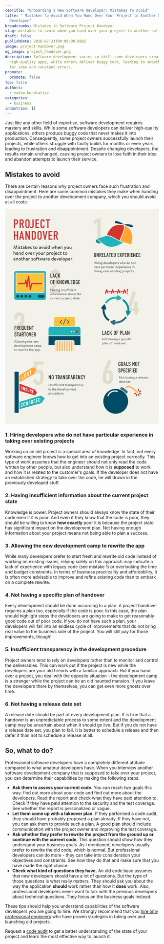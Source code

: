 ```yaml
---
ceoTitle: "Onboarding a New Software Developer: Mistakes to Avoid"
title: " Mistakes to Avoid When You Hand Over Your Project to Another Software
  Developer"
breadcrumbs: Mistakes in Software Project Handover
slug: mistakes-to-avoid-when-you-hand-over-your-project-to-another-software-developer
draft: false
publishDate: 2016-07-21T00:00:00.000Z
image: project-handover.png
og_image: project_handover.png
description: Software development varies in skill—some developers create
  high-quality apps, while others deliver buggy code, leading to smooth launches
  for some and constant errors.
promote:
  promote: false
top: false
authors:
  - vadim-kondratiev
categories:
  - business
industries: []
---
```

Just like any other field of expertise, software development requires mastery and skills. While some software developers can deliver high-quality applications, others produce buggy code that never makes it into production. Consequently, some project owners successfully launch their projects, while others struggle with faulty builds for months or even years, leading to frustration and disappointment. Despite changing developers, the results remain unchanged, causing project owners to lose faith in their idea and abandon attempts to launch their service.

## Mistakes to avoid

There are certain reasons why project owners face such frustration and disappointment. Here are some common mistakes they make when handing over the project to another development company, which you should avoid at all costs:

![Project handover](project_handover.png)

### 1. Hiring developers who do not have particular experience in taking over existing projects

Working on an old project is a special area of knowledge. In fact, not every software engineer knows how to get into an existing project correctly. This type of work assumes that the engineer should not only read the code written by other people, but also understand how it is **supposed** to work and how it is related to the customer's goals. If the developer does not have an established strategy to take over the code, he will drown in the previously developed stuff.

### 2. Having insufficient information about the current project state

Knowledge is power. Project owners should always know the state of their code even if it is poor. And even if they know that the code is poor, they should be willing to know **how exactly** poor it is because the project state has significant impact on the development plan. Not having enough information about your project means not being able to plan a success.

### 3. Allowing the new development camp to rewrite the app 

While many developers prefer to start fresh and rewrite old code instead of working on existing issues, relying solely on this approach may indicate a lack of experience with legacy code (see mistake 1) or overlooking the time and budget constraints. In terms of business practicality and affordability, it is often more advisable to improve and refine existing code than to embark on a complete rewrite.

### 4. Not having a specific plan of handover
Every development should be done according to a plan. A project handover requires a plan too, especially if the code is poor. In this case, the plan should highlight steps the developers are going to make to get reasonably good code out of poor code. If you do not have such a plan, your developers will fall into an endless cycle of improvements that do not bring real value to the business side of the project. You will still pay for those improvements, though!

### 5. Insufficient transparency in the development procedure

Project owners tend to rely on developers rather than to monitor and control the deliverables. This can work out if the project is new while the developers are your old friends with a familiar approach. But if you hand over a project, you deal with the opposite situation - the development camp is a stranger while the project can be an old haunted mansion. If you leave the developers there by themselves, you can get even more ghosts over time.

### 6. Not having a release date set

A release date should be part of every development plan. It is true that a handover is an unpredictable process to some extent and the development camp may be uncertain about when it should go live. But if you do not have a release date set, you plan to fail. It is better to schedule a release and then defer it than not to schedule a release at all.

## So, what to do?
Professional software developers have a completely different attitude compared to what amateur developers have. When you interview another software development company that is supposed to take over your project, you can determine their capabilities by making the following steps.

- **Ask them to assess your current code.** You can reach two goals this way: find out more about your code and find out more about the developers. Read the report and check what they have paid attention to. Check if they have paid attention to the security and the test coverage. See whether the report is personalized or vague.
- **Let them come up with a takeover plan.** If they performed a code audit, they should have probably proposed a plan already. If they have not, you can ask them to provide such a plan. A good plan should include communication with the project owner and improving the test coverage.
- **Ask whether they prefer to rewrite the project from the ground up or continue with the current code.** This question should show how they understand your business goals. As I mentioned, developers usually prefer to rewrite the old code, which is normal. But professional developers can do more - they can take into consideration your objectives and constraints. See how they do that and make sure that you have made the right choice.
- **Check what kind of questions they have.** An old code base assumes that new developers should have a lot of questions. But the type of those questions is what really matters. They should ask you about the way the application **should** work rather than how it **does** work. Also, professional developers never want to talk with the previous developers about technical questions. They focus on the business goals instead.

These tips should help you understand capabilities of the software developers you are going to hire. We strongly recommend that you [hire only professional engineers](https://anadea.info/services) who have proven strategies in taking over and launching old projects.

Request a [code audit](https://anadea.info/services/code-review-service) to get a better understanding of the state of your project and learn the most effective way to launch it.
